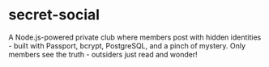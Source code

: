 # secret-social
A Node.js-powered private club where members post with hidden identities - built with Passport, bcrypt, PostgreSQL, and a pinch of mystery. Only members see the truth - outsiders just read and wonder!
